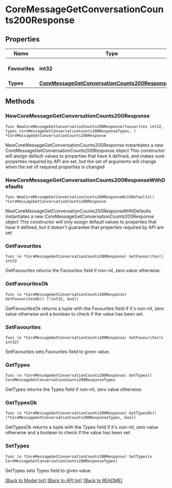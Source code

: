# CoreMessageGetConversationCounts200Response

## Properties

Name | Type | Description | Notes
------------ | ------------- | ------------- | -------------
**Favourites** | **int32** | Total number of favourite conversations | [default to null]
**Types** | [**CoreMessageGetConversationCounts200ResponseTypes**](CoreMessageGetConversationCounts200ResponseTypes.md) |  | 

## Methods

### NewCoreMessageGetConversationCounts200Response

`func NewCoreMessageGetConversationCounts200Response(favourites int32, types CoreMessageGetConversationCounts200ResponseTypes, ) *CoreMessageGetConversationCounts200Response`

NewCoreMessageGetConversationCounts200Response instantiates a new CoreMessageGetConversationCounts200Response object
This constructor will assign default values to properties that have it defined,
and makes sure properties required by API are set, but the set of arguments
will change when the set of required properties is changed

### NewCoreMessageGetConversationCounts200ResponseWithDefaults

`func NewCoreMessageGetConversationCounts200ResponseWithDefaults() *CoreMessageGetConversationCounts200Response`

NewCoreMessageGetConversationCounts200ResponseWithDefaults instantiates a new CoreMessageGetConversationCounts200Response object
This constructor will only assign default values to properties that have it defined,
but it doesn't guarantee that properties required by API are set

### GetFavourites

`func (o *CoreMessageGetConversationCounts200Response) GetFavourites() int32`

GetFavourites returns the Favourites field if non-nil, zero value otherwise.

### GetFavouritesOk

`func (o *CoreMessageGetConversationCounts200Response) GetFavouritesOk() (*int32, bool)`

GetFavouritesOk returns a tuple with the Favourites field if it's non-nil, zero value otherwise
and a boolean to check if the value has been set.

### SetFavourites

`func (o *CoreMessageGetConversationCounts200Response) SetFavourites(v int32)`

SetFavourites sets Favourites field to given value.


### GetTypes

`func (o *CoreMessageGetConversationCounts200Response) GetTypes() CoreMessageGetConversationCounts200ResponseTypes`

GetTypes returns the Types field if non-nil, zero value otherwise.

### GetTypesOk

`func (o *CoreMessageGetConversationCounts200Response) GetTypesOk() (*CoreMessageGetConversationCounts200ResponseTypes, bool)`

GetTypesOk returns a tuple with the Types field if it's non-nil, zero value otherwise
and a boolean to check if the value has been set.

### SetTypes

`func (o *CoreMessageGetConversationCounts200Response) SetTypes(v CoreMessageGetConversationCounts200ResponseTypes)`

SetTypes sets Types field to given value.



[[Back to Model list]](../README.md#documentation-for-models) [[Back to API list]](../README.md#documentation-for-api-endpoints) [[Back to README]](../README.md)


